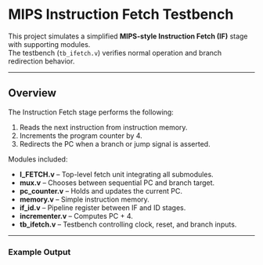 # MIPS Instruction Fetch Testbench

This project simulates a simplified **MIPS-style Instruction Fetch (IF)** stage with supporting modules.  
The testbench (`tb_ifetch.v`) verifies normal operation and branch redirection behavior.

---

## Overview

The Instruction Fetch stage performs the following:
1. Reads the next instruction from instruction memory.
2. Increments the program counter by 4.
3. Redirects the PC when a branch or jump signal is asserted.

Modules included:
- **I_FETCH.v** – Top-level fetch unit integrating all submodules.
- **mux.v** – Chooses between sequential PC and branch target.
- **pc_counter.v** – Holds and updates the current PC.
- **memory.v** – Simple instruction memory.
- **if_id.v** – Pipeline register between IF and ID stages.
- **incrementer.v** – Computes PC + 4.
- **tb_ifetch.v** – Testbench controlling clock, reset, and branch inputs.

---


### Example Output

